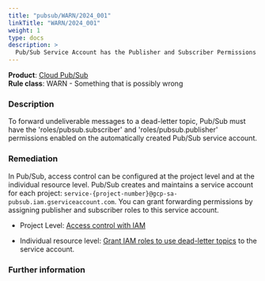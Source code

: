 ```yaml
---
title: "pubsub/WARN/2024_001"
linkTitle: "WARN/2024_001"
weight: 1
type: docs
description: >
  Pub/Sub Service Account has the Publisher and Subscriber Permissions if DLQ Subscription(s) exist.
---
```


**Product**: [Cloud Pub/Sub](https://cloud.google.com/pubsub/)\
**Rule class**: WARN - Something that is possibly wrong

### Description

To forward undeliverable messages to a dead-letter topic, Pub/Sub must have the
'roles/pubsub.subscriber' and 'roles/pubsub.publisher' permissions enabled on the
automatically created Pub/Sub service account.

### Remediation

In Pub/Sub, access control can be configured at the project level and at the individual resource level.
Pub/Sub creates and maintains a service account for each project: `service-{project-number}@gcp-sa-pubsub.iam.gserviceaccount.com`.
You can grant forwarding permissions by assigning publisher and subscriber roles to this service account.

- Project Level: [Access control with IAM](https://cloud.google.com/pubsub/docs/access-control#console)

- Individual resource level: [Grant IAM roles to use dead-letter topics](https://cloud.google.com/pubsub/docs/handling-failures#grant_forwarding_permissions) to the service account.


### Further information
